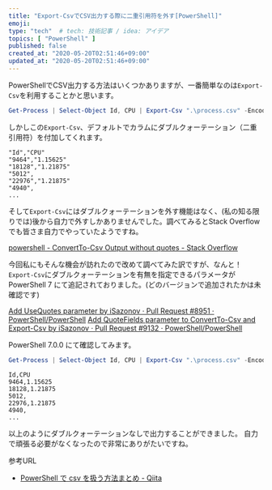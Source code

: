 ```yaml
---
title: "Export-CsvでCSV出力する際に二重引用符を外す[PowerShell]"
emoji:
type: "tech"  # tech: 技術記事 / idea: アイデア
topics: [ "PowerShell" ]
published: false
created_at: "2020-05-20T02:51:46+09:00"
updated_at: "2020-05-20T02:51:46+09:00"
---
```

PowerShellでCSV出力する方法はいくつかありますが、一番簡単なのは`Export-Csv`を利用することかと思います。

```powershell
Get-Process | Select-Object Id, CPU | Export-Csv ".\process.csv" -Encoding UTF8
```

しかしこの`Export-Csv`、デフォルトでカラムにダブルクォーテーション（二重引用符）を付加してくれます。

```text:process.csv(抜粋)
"Id","CPU"
"9464","1.15625"
"18128","1.21875"
"5012",
"22976","1.21875"
"4940",
...
```

そして`Export-Csv`にはダブルクォーテーションを外す機能はなく、(私の知る限りでは)後から自力で外すしかありませんでした。調べてみるとStack Overflowでも皆さま自力でやっていたようですね。

[powershell \- ConvertTo\-Csv Output without quotes \- Stack Overflow](https://stackoverflow.com/questions/24074205/convertto-csv-output-without-quotes)

今回私にもそんな機会が訪れたので改めて調べてみた訳ですが、なんと！`Export-Csv`にダブルクォーテーションを有無を指定できるパラメータが PowerShell 7 にて追記されておりました。(どのバージョンで追加されたかは未確認です)

[Add UseQuotes parameter by iSazonov · Pull Request \#8951 · PowerShell/PowerShell](https://github.com/PowerShell/PowerShell/pull/8951)
[Add QuoteFields parameter to ConvertTo\-Csv and Export\-Csv by iSazonov · Pull Request \#9132 · PowerShell/PowerShell](https://github.com/PowerShell/PowerShell/pull/9132)

PowerShell 7.0.0 にて確認してみます。

```powershell
Get-Process | Select-Object Id, CPU | Export-Csv ".\process.csv" -Encoding UTF8 -UseQuotes Never
```

```text:process.csv(抜粋)
Id,CPU
9464,1.15625
18128,1.21875
5012,
22976,1.21875
4940,
...
```

以上のようにダブルクォーテーションなしで出力することができました。
自力で頑張る必要がなくなったので非常にありがたいですね。

参考URL
* [PowerShell で csv を扱う方法まとめ \- Qiita](https://qiita.com/nimzo6689/items/4a6fcabc032f570de6f0)
